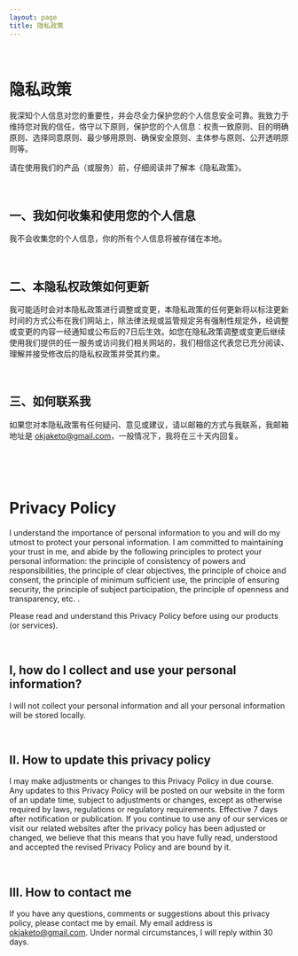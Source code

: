 ```yaml
---
layout: page
title: 隐私政策
---
```

<br/>

# 隐私政策

我深知个人信息对您的重要性，并会尽全力保护您的个人信息安全可靠。我致力于维持您对我的信任，恪守以下原则，保护您的个人信息：权责一致原则、目的明确原则、选择同意原则、最少够用原则、确保安全原则、主体参与原则、公开透明原则等。

请在使用我们的产品（或服务）前，仔细阅读并了解本《隐私政策》。

<br/>

## 一、我如何收集和使用您的个人信息
我不会收集您的个人信息，你的所有个人信息将被存储在本地。

<br/>

## 二、本隐私权政策如何更新
我可能适时会对本隐私政策进行调整或变更，本隐私政策的任何更新将以标注更新时间的方式公布在我们网站上，除法律法规或监管规定另有强制性规定外，经调整或变更的内容一经通知或公布后的7日后生效。如您在隐私政策调整或变更后继续使用我们提供的任一服务或访问我们相关网站的，我们相信这代表您已充分阅读、理解并接受修改后的隐私权政策并受其约束。

<br/>

## 三、如何联系我
如果您对本隐私政策有任何疑问、意见或建议，请以邮箱的方式与我联系，我邮箱地址是 okjaketo@gmail.com，一般情况下，我将在三十天内回复。

<br/>
<br/>
<br/>

# Privacy Policy

I understand the importance of personal information to you and will do my utmost to protect your personal information. I am committed to maintaining your trust in me, and abide by the following principles to protect your personal information: the principle of consistency of powers and responsibilities, the principle of clear objectives, the principle of choice and consent, the principle of minimum sufficient use, the principle of ensuring security, the principle of subject participation, the principle of openness and transparency, etc. .

Please read and understand this Privacy Policy before using our products (or services).

<br/>

## I, how do I collect and use your personal information?
I will not collect your personal information and all your personal information will be stored locally.

<br/>

## II. How to update this privacy policy
I may make adjustments or changes to this Privacy Policy in due course. Any updates to this Privacy Policy will be posted on our website in the form of an update time, subject to adjustments or changes, except as otherwise required by laws, regulations or regulatory requirements. Effective 7 days after notification or publication. If you continue to use any of our services or visit our related websites after the privacy policy has been adjusted or changed, we believe that this means that you have fully read, understood and accepted the revised Privacy Policy and are bound by it.

<br/>

## III. How to contact me
If you have any questions, comments or suggestions about this privacy policy, please contact me by email. My email address is okjaketo@gmail.com. Under normal circumstances, I will reply within 30 days.
